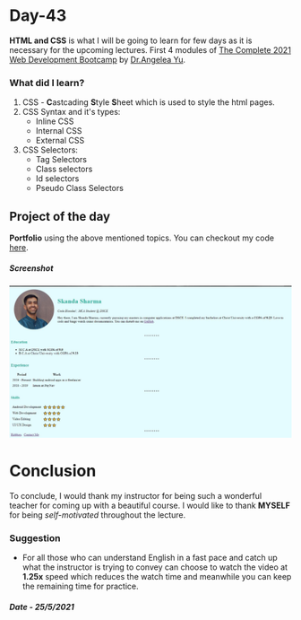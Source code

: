 # Day-43

**HTML and CSS** is what I will be going to learn for few days as it is necessary for the upcoming lectures. First 4 modules of [The Complete 2021 Web Development Bootcamp](https://www.udemy.com/course/the-complete-web-development-bootcamp/) by  [Dr.Angelea Yu](https://www.udemy.com/user/4b4368a3-b5c8-4529-aa65-2056ec31f37e/). 

### What did I learn?

1. CSS - **C**astcading **S**tyle **S**heet which is used to style the html pages.
2. CSS Syntax and it's types:
   - Inline CSS
   - Internal CSS
   - External CSS
3. CSS Selectors:
   - Tag Selectors
   - Class selectors
   - Id selectors
   - Pseudo Class Selectors

## Project of the day

**Portfolio** using the above mentioned topics. You can checkout my code [here](Website-1/index.html). 

##### Screenshot

![Website](images/d43.JPG)

# Conclusion

To conclude, I would thank my instructor for being such a wonderful teacher for coming up with a beautiful course. I would like to thank **MYSELF** for being _self-motivated_ throughout the lecture. 

### Suggestion

- For all those who can understand English in a fast pace and catch up what the instructor is trying to convey can choose to watch the video at **1.25x** speed which reduces the watch time and meanwhile you can keep the remaining time for practice.

##### Date - 25/5/2021